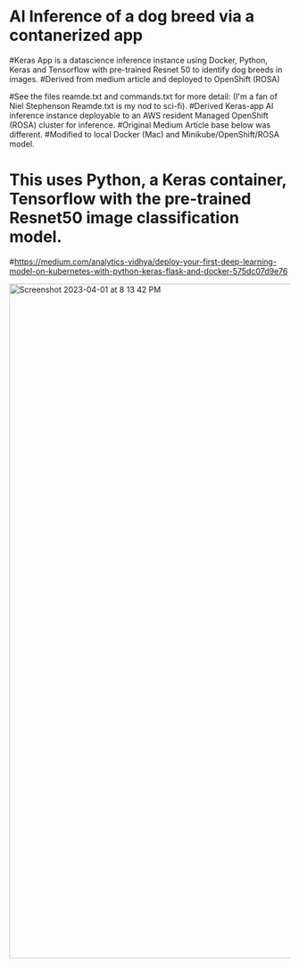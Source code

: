 # AI Inference of a dog breed via a contanerized app 
#Keras App is a datascience inference instance using Docker, Python, Keras and Tensorflow with pre-trained Resnet 50 to identify dog breeds in images. 
#Derived from medium article and deployed to OpenShift (ROSA)

#See the files reamde.txt and commands.txt for more detail: (I'm a fan of Niel Stephenson Reamde.txt is my nod to sci-fi). 
#Derived Keras-app AI inference instance deployable to an AWS resident Managed OpenShift (ROSA) cluster for inference. 
#Original Medium Article base below was different. 
#Modified to local Docker (Mac) and Minikube/OpenShift/ROSA model. 

# This uses Python, a Keras container, Tensorflow with the pre-trained Resnet50 image classification model. 

#https://medium.com/analytics-vidhya/deploy-your-first-deep-learning-model-on-kubernetes-with-python-keras-flask-and-docker-575dc07d9e76


<img width="1209" alt="Screenshot 2023-04-01 at 8 13 42 PM" src="https://user-images.githubusercontent.com/48636570/229323733-5a18b5ad-f212-40be-b5f3-488f08618fd1.png">
